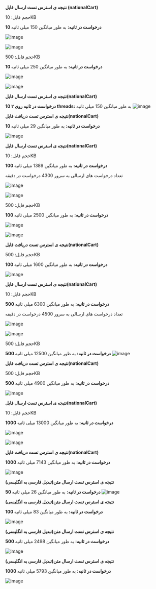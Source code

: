 **نتیجه ی استرس تست ارسال فایل (nationalCart)**

حجم فایل:  10KB

**10 درخواست در ثانیه:**
به طور میانگین 150 میلی ثانیه 

![image](uploads/a6b008032eff6edac48c6da1f70d92db/image.png)

![image](uploads/0c0ac3684e0ba1fb165ce605ee9f29d4/image.png)

حجم فایل:  500KB

**10 درخواست در ثانیه:**
به طور میانگین 250 میلی ثانیه 


![image](uploads/3962e85162854f87147966402ad8d769/image.png)

![image](uploads/9f4640bd10a26781105f84151b1e573b/image.png)



**نتیجه ی استرس تست ارسال فایل(nationalCart)**

**10 درخواست در ثانیه روی ۲ threads:**
به طور میانگین 150 میلی ثانیه 
![image](uploads/d51b2965301894e8381bf790e8714cae/image.png)


**نتیجه ی استرس تست دریافت فایل(nationalCart)**

**10 درخواست در ثانیه:**
به طور میانگین 29 میلی ثانیه 


![image](uploads/2c3e1001db2b330bd7b004b4ae976f47/image.png)


**نتیجه ی استرس تست ارسال فایل(nationalCart)**

حجم فایل:  10KB

**100 درخواست در ثانیه:**
به طور میانگین 1389 میلی ثانیه 

تعداد درخواست های ارسالی به سرور 4300 درخواست در دقیقه

![image](uploads/d66c830a8972eabe5ad37db813f98544/image.png)

![image](uploads/1d8526f9c9d2d515ec7cb2e9945c9501/image.png)

حجم فایل:  500KB

**100 درخواست در ثانیه:**
به طور میانگین 2500 میلی ثانیه 


![image](uploads/0a955fbcbe62b41b3d59390ab8de7dcc/image.png)

![image](uploads/75a3d42d5098297043a913444b0e1246/image.png)


**نتیجه ی استرس تست دریافت فایل(nationalCart)**

حجم فایل:  500KB

**100 درخواست در ثانیه:**
به طور میانگین 1600 میلی ثانیه 


![image](uploads/61543416270504b73114d98060e681e4/image.png)



**نتیجه ی استرس تست ارسال فایل(nationalCart)**

حجم فایل:  10KB


**500 درخواست در ثانیه:**
به طور میانگین 6300 میلی ثانیه 

تعداد درخواست های ارسالی به سرور 4500 درخواست در دقیقه


![image](uploads/cfdebcffe163846243e05acd32b7023f/image.png)

![image](uploads/d915b4483e508690bae86945f14f4c7a/image.png)

حجم فایل:  500KB


**500 درخواست در ثانیه:**
به طور میانگین 12500 میلی ثانیه 
![image](uploads/8d3d0098dde0f2995e5f5a55f5c4b4c6/image.png)


**نتیجه ی استرس تست دریافت فایل(nationalCart)**

حجم فایل:  500KB

**500 درخواست در ثانیه:**
به طور میانگین 4900 میلی ثانیه 

![image](uploads/76ed0f85c13e2e8f6da883c6b559c447/image.png)


**نتیجه ی استرس تست ارسال فایل(nationalCart)**

حجم فایل:  10KB


**1000 درخواست در ثانیه:**
به طور میانگین 13000 میلی ثانیه 


![image](uploads/1b812ec43555ff283eedcc5ff848779d/image.png)

![image](uploads/ada5f74931d15df48abe1d5f27df52b1/image.png)

**نتیجه ی استرس تست دریافت فایل(nationalCart)**

**1000 درخواست در ثانیه:**
به طور میانگین 7143 میلی ثانیه 

![image](uploads/7b28bb9c016e058a06c8faad6e5898d2/image.png)





**نتیجه ی استرس تست ارسال متن(تبدیل فارسی به انگلیسی)**

**50 درخواست در ثانیه:**
به طور میانگین 26 میلی ثانیه 
![image](uploads/ed0c62d0c2cef6b9132b66a7494d7246/image.png)




**نتیجه ی استرس تست ارسال متن(تبدیل فارسی به انگلیسی)**

**100 درخواست در ثانیه:**
به طور میانگین 83 میلی ثانیه 

![image](uploads/9e106d678d8295a91a9b8151d74c0445/image.png)




**نتیجه ی استرس تست ارسال متن(تبدیل فارسی به انگلیسی)**

**500 درخواست در ثانیه:**
به طور میانگین 2498 میلی ثانیه 


![image](uploads/ed8eb3a79cdc21a236fa4aa35c955dee/image.png)





**نتیجه ی استرس تست ارسال متن(تبدیل فارسی به انگلیسی)**

**1000 درخواست در ثانیه:**
به طور میانگین 5793 میلی ثانیه 


![image](uploads/b1c2a3d38ed4d332857b895a0ff48d96/image.png)